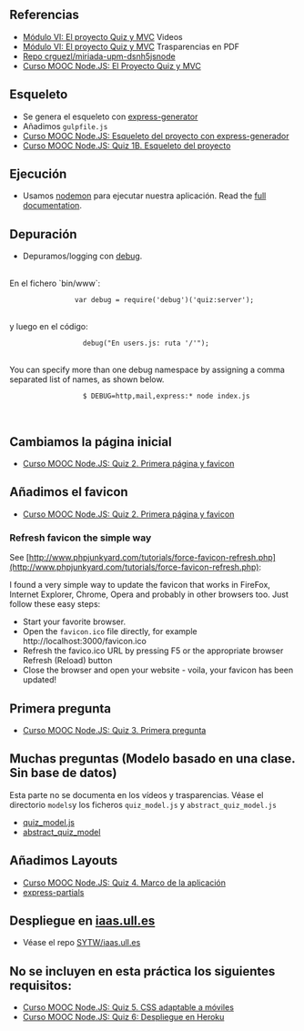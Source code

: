##  Referencias

* [Módulo VI: El proyecto Quiz y MVC](https://github.com/crguezl/miriada-upm-dsnh5jsnode#módulo-vi-el-proyecto-quiz-y-mvc) Videos
* [Módulo VI: El proyecto Quiz y MVC](https://github.com/crguezl/miriada-upm-dsnh5jsnode/blob/master/traspas/transp_modulo6.pdf) Trasparencias en PDF
* [Repo crguezl/miriada-upm-dsnh5jsnode](https://github.com/crguezl/miriada-upm-dsnh5jsnode)
* [Curso MOOC Node.JS: El Proyecto Quiz y MVC](https://youtu.be/HSuOf0204HM)

## Esqueleto
* Se genera el esqueleto con [express-generator](http://expressjs.com/starter/generator.html)
* Añadimos `gulpfile.js`
* [Curso MOOC Node.JS: Esqueleto del proyecto con express-generador](https://youtu.be/CxtSbqZ07go)
* [Curso MOOC Node.JS: Quiz 1B. Esqueleto del proyecto](https://youtu.be/4Rcgd08QQJs)

## Ejecución

* Usamos [nodemon](http://nodemon.io/) para ejecutar nuestra aplicación. Read the [full documentation](http://github.com/remy/nodemon#nodemon).

## Depuración

* Depuramos/logging con [debug](http://expressjs.com/guide/debugging.html).  
<br/>
  En el fichero `bin/www`:

                    var debug = require('debug')('quiz:server');
<br/>
  y luego en el código:

                      debug("En users.js: ruta '/'");
<br/>
  You can specify more than one debug namespace by assigning a comma separated list of names, as shown below.

                      $ DEBUG=http,mail,express:* node index.js
<br/>

## Cambiamos la página inicial

* [Curso MOOC Node.JS: Quiz 2. Primera página y favicon](https://youtu.be/LG7xOeF0UNQ)

## Añadimos el favicon

* [Curso MOOC Node.JS: Quiz 2. Primera página y favicon](https://youtu.be/LG7xOeF0UNQ)


###  Refresh favicon the simple way

See [http://www.phpjunkyard.com/tutorials/force-favicon-refresh.php](http://www.phpjunkyard.com/tutorials/force-favicon-refresh.php):

I found a very simple way to update the favicon that works in FireFox, Internet Explorer, Chrome, Opera and probably in other browsers too. Just follow these easy steps:

* Start your favorite browser.
* Open the `favicon.ico` file directly, for example http://localhost:3000/favicon.ico
* Refresh the favico.ico URL by pressing F5 or the appropriate browser Refresh (Reload) button
* Close the browser and open your website - voila, your favicon has been updated!

## Primera pregunta

* [Curso MOOC Node.JS: Quiz 3. Primera pregunta](https://youtu.be/DnylqFbaS1g)

## Muchas preguntas (Modelo basado en una clase. Sin base de datos)
Esta parte no se documenta en los vídeos y trasparencias.
Véase el directorio `models`y los ficheros `quiz_model.js` y
`abstract_quiz_model.js`

* [quiz_model.js](https://github.com/crguezl/basic-quiz/blob/master/models/quiz_model.js)
* [abstract_quiz_model](https://github.com/crguezl/basic-quiz/blob/master/models/abstract_quiz_model.js)

## Añadimos Layouts

* [Curso MOOC Node.JS: Quiz 4. Marco de la aplicación](https://youtu.be/oSTXsqSoLTc)
* [express-partials](https://github.com/publicclass/express-partials)

## Despliegue en [iaas.ull.es](iaas.ull.es)

* Véase el repo [SYTW/iaas.ull.es](https://github.com/SYTW/iaas-ull-es)

## No se incluyen en esta práctica los siguientes requisitos:

* [Curso MOOC Node.JS: Quiz 5. CSS adaptable a móviles](https://youtu.be/fFvFm9WXcI0)
* [Curso MOOC Node.JS: Quiz 6: Despliegue en Heroku](https://youtu.be/pHrxmgE1-eM)
